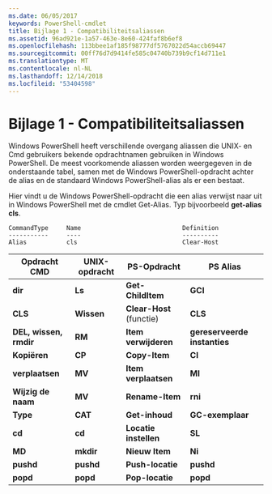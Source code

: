 ```yaml
---
ms.date: 06/05/2017
keywords: PowerShell-cmdlet
title: Bijlage 1 - Compatibiliteitsaliassen
ms.assetid: 96ad921e-1a57-463e-8e60-424faf8b6ef8
ms.openlocfilehash: 113bbee1af185f98777df5767022d54accb69447
ms.sourcegitcommit: 00ff76d7d9414fe585c04740b739b9cf14d711e1
ms.translationtype: MT
ms.contentlocale: nl-NL
ms.lasthandoff: 12/14/2018
ms.locfileid: "53404598"
---
```

# <a name="appendix-1---compatibility-aliases"></a>Bijlage 1 - Compatibiliteitsaliassen

Windows PowerShell heeft verschillende overgang aliassen die UNIX- en Cmd gebruikers bekende opdrachtnamen gebruiken in Windows PowerShell. De meest voorkomende aliassen worden weergegeven in de onderstaande tabel, samen met de Windows PowerShell-opdracht achter de alias en de standaard Windows PowerShell-alias als er een bestaat.

Hier vindt u de Windows PowerShell-opdracht die een alias verwijst naar uit in Windows PowerShell met de cmdlet Get-Alias. Typ bijvoorbeeld **get-alias cls**.

```
CommandType     Name                            Definition
-----------     ----                            ----------
Alias           cls                             Clear-Host
```

|Opdracht CMD|UNIX-opdracht|PS-Opdracht|PS Alias|
|---------------|----------------|--------------|------------|
|**dir**|**Ls**|**Get-ChildItem**|**GCI**|
|**CLS**|**Wissen**|**Clear-Host** (functie)|**CLS**|
|**DEL, wissen, rmdir**|**RM**|**Item verwijderen**|**gereserveerde instanties**|
|**Kopiëren**|**CP**|**Copy-Item**|**CI**|
|**verplaatsen**|**MV**|**Item verplaatsen**|**MI**|
|**Wijzig de naam**|**MV**|**Rename-Item**|**rni**|
|**Type**|**CAT**|**Get-inhoud**|**GC-exemplaar**|
|**cd**|**cd**|**Locatie instellen**|**SL**|
|**MD**|**mkdir**|**Nieuw Item**|**Ni**|
|**pushd**|**pushd**|**Push-locatie**|**pushd**|
|**popd**|**popd**|**Pop-locatie**|**popd**|